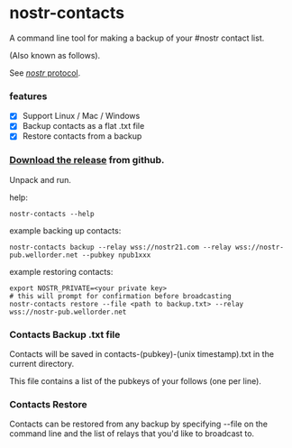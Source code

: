 nostr-contacts
===
A command line tool for making a backup of your #nostr contact list.

(Also known as follows).

See [*nostr* protocol](https://github.com/nostr-protocol).

### features

- [x] Support Linux / Mac / Windows
- [x] Backup contacts as a flat .txt file
- [x] Restore contacts from a backup

### [Download the release](https://github.com/jeremyd/nostr-contacts/releases) from github.

Unpack and run.

help:
```
nostr-contacts --help
```

example backing up contacts:
```
nostr-contacts backup --relay wss://nostr21.com --relay wss://nostr-pub.wellorder.net --pubkey npub1xxx
```

example restoring contacts:
```
export NOSTR_PRIVATE=<your private key>
# this will prompt for confirmation before broadcasting
nostr-contacts restore --file <path to backup.txt> --relay wss://nostr-pub.wellorder.net
```

### Contacts Backup .txt file

Contacts will be saved in contacts-(pubkey)-(unix timestamp).txt in the current directory.

This file contains a list of the pubkeys of your follows (one per line).

### Contacts Restore
Contacts can be restored from any backup by specifying --file on the command line and the list of relays that you'd like to broadcast to.